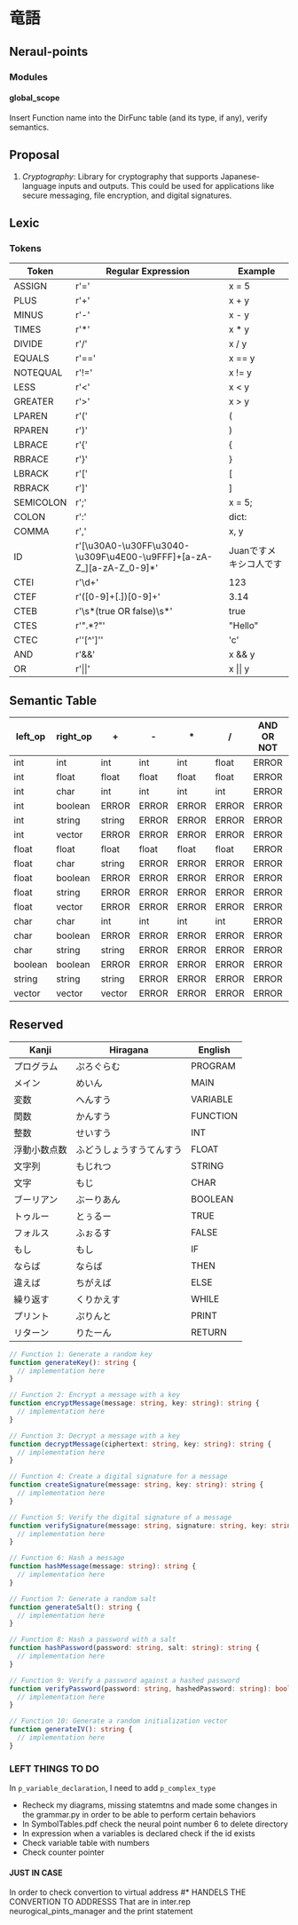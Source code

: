 # 竜語
## Neraul-points

### Modules
#### global_scope
Insert Function name into the DirFunc table (and its type, if any), verify semantics.


## Proposal
1. $Cryptography$: Library for cryptography that supports Japanese-language inputs and outputs. This could be used for applications like secure messaging, file encryption, and digital signatures.

## Lexic
### Tokens
| Token| Regular Expression| Example|
| ------------ | ------------------------ | -------- |
| ASSIGN       | r'='                     | x = 5   |
| PLUS         | r'\+'                    | x + y   |
| MINUS        | r'-'                     | x - y   |
| TIMES        | r'\*'                    | x * y   |
| DIVIDE       | r'/'                     | x / y   |
| EQUALS       | r'=='                    | x == y  |
| NOTEQUAL     | r'!='                    | x != y  |
| LESS         | r'<'                     | x < y   |
| GREATER      | r'>'                     | x > y   |
| LPAREN       | r'\('                    | (       |
| RPAREN       | r'\)'                    | )       |
| LBRACE       | r'\{'                    | {       |
| RBRACE       | r'\}'                    | }       |
| LBRACK       | r'\['                    | [       |
| RBRACK       | r'\]'                    | ]       |
| SEMICOLON    | r';'                     | x = 5;  |
| COLON        | r':'                     | dict:   |
| COMMA        | r','                     | x, y    |
| ID           | r'[\u30A0-\u30FF\u3040-\u309F\u4E00-\u9FFF]+[a-zA-Z_][a-zA-Z_0-9]*' |Juanですメキシコ人です |
| CTEI         | r'\d+'                   | 123     |
| CTEF         | r'([0-9]+[.])[0-9]+'     | 3.14    |
| CTEB         | r'\s*(true OR false)\s*'    | true    |
| CTES         | r'\".*?\"'               | "Hello" |
| CTEC         | r'\'[^\']\''             | 'c'     |
| AND          | r'&&'                    | x && y  |
| OR           | r'\|\|'                  | x \|\| y|



## Semantic Table
| left_op | right_op | +      | -     | *     | /     | AND OR NOT | > < <= >= != == | =       |
| ------- | -------- | ------ | ----- | ----- | ----- | ---------- | --------------- | ------- |
| int     | int      | int    | int   | int   | float | ERROR      | boolean         | int     |
| int     | float    | float  | float | float | float | ERROR      | boolean         | float   |
| int     | char     | int    | int   | int   | int   | ERROR      | boolean         | int     |
| int     | boolean  | ERROR  | ERROR | ERROR | ERROR | ERROR      | ERROR           | ERROR   |
| int     | string   | string | ERROR | ERROR | ERROR | ERROR      | boolean         | ERROR   |
| int     | vector   | ERROR  | ERROR | ERROR | ERROR | ERROR      | ERROR           | ERROR   | 
| float   | float    | float  | float | float | float | ERROR      | boolean         | float   |
| float   | char     | string | ERROR | ERROR | ERROR | ERROR      | boolean         | ERROR   |
| float   | boolean  | ERROR  | ERROR | ERROR | ERROR | ERROR      | ERROR           | ERROR   |
| float   | string   | ERROR  | ERROR | ERROR | ERROR | ERROR      | boolean         | ERROR   |
| float   | vector   | ERROR  | ERROR | ERROR | ERROR | ERROR      | ERROR           | ERROR   |
| char    | char     | int    | int   | int   | int   | ERROR      | boolean         | char    |
| char    | boolean  | ERROR  | ERROR | ERROR | ERROR | ERROR      | ERROR           | ERROR   |
| char    | string   | string | ERROR | ERROR | ERROR | ERROR      | boolean         | ERROR   |
| boolean | boolean  | ERROR  | ERROR | ERROR | ERROR | ERROR      | boolean         | boolean |
| string  | string   | string | ERROR | ERROR | ERROR | ERROR      | boolean         | ERROR   |
| vector  | vector   | vector | ERROR | ERROR | ERROR | ERROR      | boolean         | ERROR   |


## Reserved 
| Kanji        | Hiragana                 | English  |
| ------------ | ------------------------ | -------- |
| プログラム   | ぷろぐらむ               | PROGRAM  |
| メイン       | めいん                   | MAIN     |
| 変数         | へんすう                 | VARIABLE |
| 関数         | かんすう                 | FUNCTION |
| 整数         | せいすう                 | INT      |
| 浮動小数点数 | ふどうしょうすうてんすう | FLOAT    |
| 文字列       | もじれつ                 | STRING   |
| 文字         | もじ                     | CHAR     |
| ブーリアン   | ぶーりあん               | BOOLEAN  |
| トゥルー     | とぅるー                 | TRUE     |
| フォルス     | ふぉるす                 | FALSE    |
| もし         | もし                     | IF       |
| ならば       | ならば                   | THEN     |
| 違えば       | ちがえば                 | ELSE     |
| 繰り返す     | くりかえす               | WHILE    |
| プリント     | ぷりんと                 | PRINT    |
| リターン     | りたーん                 | RETURN   |


```ts
// Function 1: Generate a random key
function generateKey(): string {
  // implementation here
}

// Function 2: Encrypt a message with a key
function encryptMessage(message: string, key: string): string {
  // implementation here
}

// Function 3: Decrypt a message with a key
function decryptMessage(ciphertext: string, key: string): string {
  // implementation here
}

// Function 4: Create a digital signature for a message
function createSignature(message: string, key: string): string {
  // implementation here
}

// Function 5: Verify the digital signature of a message
function verifySignature(message: string, signature: string, key: string): boolean {
  // implementation here
}

// Function 6: Hash a message
function hashMessage(message: string): string {
  // implementation here
}

// Function 7: Generate a random salt
function generateSalt(): string {
  // implementation here
}

// Function 8: Hash a password with a salt
function hashPassword(password: string, salt: string): string {
  // implementation here
}

// Function 9: Verify a password against a hashed password
function verifyPassword(password: string, hashedPassword: string): boolean {
  // implementation here
}

// Function 10: Generate a random initialization vector
function generateIV(): string {
  // implementation here
}
```
### LEFT THINGS TO DO
In `p_variable_declaration`, I need to add `p_complex_type`
- Recheck my diagrams, missing statemtns and made some changes in the grammar.py in order to be able to perform certain behaviors
- In SymbolTables.pdf check the neural point number 6 to delete directory
- In expression when a variables is declared check if the id exists
- Check variable table with numbers 
- Check counter pointer

#### JUST IN CASE
In order to check convertion to virtual address
 #* HANDELS THE CONVERTION TO ADDRESSS
 That are in inter.rep neurogical_pints_manager and the print statement
